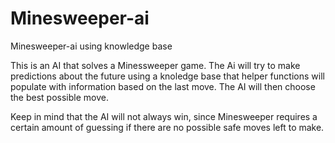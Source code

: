 # Minesweeper-ai
Minesweeper-ai using knowledge base


This is an AI that solves a Minessweeper game. 
The Ai will try to make predictions about the future using a knoledge base that helper functions will populate with information based on the last move. 
The AI will then choose the best possible move.

Keep in mind that the AI will not always win, since Minesweeper requires a certain amount of guessing if there are no possible safe moves left to make.
